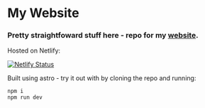 # My Website

### Pretty straightfoward stuff here - repo for my [website](https://george-tranter.netlify.app/).

Hosted on Netlify:

[![Netlify Status](https://api.netlify.com/api/v1/badges/f47ec08b-3481-422f-b39c-a2b0b908d583/deploy-status)](https://app.netlify.com/projects/george-tranter/deploys)

Built using astro - try it out with by cloning the repo and running:
```
npm i
npm run dev
```
